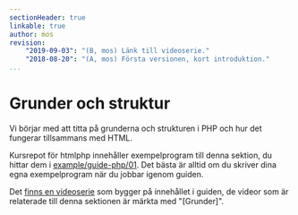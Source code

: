 ```yaml
---
sectionHeader: true
linkable: true
author: mos
revision:
    "2019-09-03": "(B, mos) Länk till videoserie."
    "2018-08-20": "(A, mos) Första versionen, kort introduktion."
...
```

Grunder och struktur
=======================

Vi börjar med att titta på grunderna och strukturen i PHP och hur det fungerar tillsammans med HTML.

Kursrepot för htmlphp innehåller exempelprogram till denna sektion, du hittar dem i [example/guide-php/01](https://github.com/dbwebb-se/htmlphp/tree/master/example/guide-php/01). Det bästa är alltid om du skriver dina egna exempelprogram när du jobbar igenom guiden.

Det [finns en videoserie](https://www.youtube.com/playlist?list=PLKtP9l5q3ce-oIvGdREyAH-Oq_DQdqYW1) som bygger på innehållet i guiden, de videor som är relaterade till denna sektionen är märkta med "[Grunder]".
